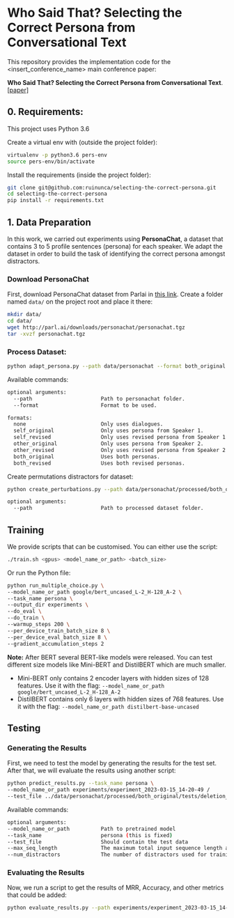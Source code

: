 # Who Said That? Selecting the Correct Persona from Conversational Text

This repository provides the implementation code for the <insert_conference_name> main conference paper:

**Who Said That? Selecting the Correct Persona from Conversational Text**. [[paper]](#)


## 0. Requirements:

This project uses Python 3.6

Create a virtual env with (outside the project folder):

```bash
virtualenv -p python3.6 pers-env
source pers-env/bin/activate
```

Install the requirements (inside the project folder):
```bash
git clone git@github.com:ruinunca/selecting-the-correct-persona.git
cd selecting-the-correct-persona
pip install -r requirements.txt
```

## 1. Data Preparation

In this work, we carried out experiments using **PersonaChat**, a dataset that contains 3 to 5 profile sentences (persona) for each speaker.
We adapt the dataset in order to build the task of identifying the correct persona amongst distractors.

### Download PersonaChat

First, download PersonaChat dataset from Parlai in [this link](http://parl.ai/downloads/personachat/personachat.tgz).
Create a folder named `data/` on the project root and place it there:

```bash
mkdir data/
cd data/
wget http://parl.ai/downloads/personachat/personachat.tgz
tar -xvzf personachat.tgz
```


### Process Dataset:
```bash
python adapt_persona.py --path data/personachat --format both_original
```

Available commands:
```bash
optional arguments:
  --path                      Path to personachat folder.
  --format                    Format to be used.

formats:
  none                        Only uses dialogues.        
  self_original               Only uses persona from Speaker 1.
  self_revised                Only uses revised persona from Speaker 1.
  other_original              Only uses persona from Speaker 2.
  other_revised               Only uses revised persona from Speaker 2.
  both_original               Uses both personas.
  both_revised                Uses both revised personas.
```

Create permutations distractors for dataset:
```bash
python create_perturbations.py --path data/personachat/processed/both_original/

optional arguments:
  --path                      Path to processed dataset folder.
```

## Training

We provide scripts that can be customised.
You can either use the script:

```bash
./train.sh <gpus> <model_name_or_path> <batch_size>
```

Or run the Python file:

```bash
python run_multiple_choice.py \
--model_name_or_path google/bert_uncased_L-2_H-128_A-2 \
--task_name persona \
--output_dir experiments \
--do_eval \
--do_train \
--warmup_steps 200 \
--per_device_train_batch_size 8 \
--per_device_eval_batch_size 8 \
--gradient_accumulation_steps 2
```


**Note:**
After BERT several BERT-like models were released. You can test different size models like Mini-BERT and DistilBERT which are much smaller.
- Mini-BERT only contains 2 encoder layers with hidden sizes of 128 features. Use it with the flag: `--model_name_or_path google/bert_uncased_L-2_H-128_A-2`
- DistilBERT contains only 6 layers with hidden sizes of 768 features. Use it with the flag: `--model_name_or_path distilbert-base-uncased`


## Testing

### Generating the Results

First, we need to test the model by generating the results for the test set. After that, we will evaluate the results using another script:

```bash
python predict_results.py --task_name persona \
--model_name_or_path experiments/experiment_2023-03-15_14-20-49 / 
--test_file ../data/personachat/processed/both_original/tests/deletion_1.json
```

Available commands:
```bash
optional arguments:
--model_name_or_path          Path to pretrained model
--task_name                   persona (this is fixed)
--test_file                   Should contain the test data
--max_seq_length              The maximum total input sequence length after tokenization. Sequences longer than this will be truncated, sequences shorter will be padded.
--num_distractors             The number of distractors used for training the model. (default: 9)
```

### Evaluating the Results

Now, we run a script to get the results of MRR, Accuracy, and other metrics that could be added:

```bash
python evaluate_results.py --path experiments/experiment_2023-03-15_14-20-49/results/
```
